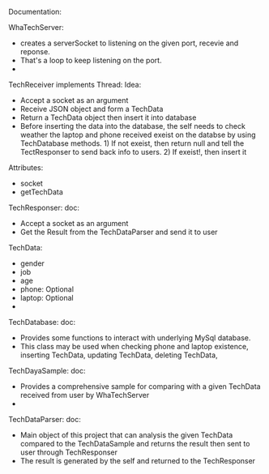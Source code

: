 Documentation:

WhaTechServer:
  - creates a serverSocket to listening on the given port, recevie and reponse.
  - That's a loop to keep listening on the port.
  - 

TechReceiver implements Thread:
  Idea:
  - Accept a socket as an argument
  - Receive JSON object and form a TechData
  - Return a TechData object then insert it into database 
  - Before inserting the data into the database, the self needs to check weather the laptop and phone 
    received exeist on the databse by using TechDatabase methods. 1) If not exeist, then return null and tell
    the TectResponser to send back info to users. 2) If exeist!, then insert it 

  Attributes:
  - socket
  - getTechData

TechResponser:
  doc:
  - Accept a socket as an argument
  - Get the Result from the TechDataParser and send it to user

TechData:
  - gender
  - job
  - age
  - phone: Optional
  - laptop: Optional
  -

TechDatabase:
  doc: 
  - Provides some functions to interact with underlying MySql database.
  - This class may be used when checking phone and laptop existence, inserting TechData, updating TechData, 
    deleting TechData, 

TechDayaSample:
  doc:
  - Provides a comprehensive sample for comparing with a given TechData received from user by WhaTechServer
  - 

TechDataParser:
  doc:
  - Main object of this project that can analysis the given TechData compared to the TechDataSample and 
    returns the result then sent to user through TechResponser
  - The result is generated by the self and returned to the TechResponser
